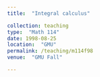 ```yaml
---
title:  "Integral calculus"

collection: teaching
type:  "Math 114"
date: 1998-08-25
location:  "GMU"
permalink: /teaching/m114f98
venue:  "GMU Fall"

---
```

